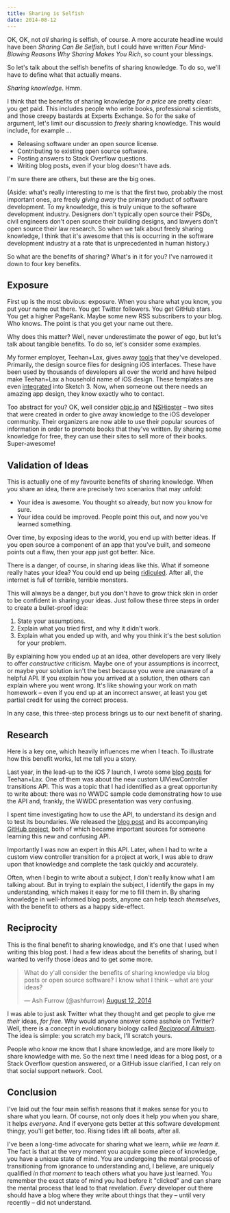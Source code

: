 ```yaml
---
title: Sharing is Selfish
date: 2014-08-12
---
```


OK, OK, not _all_ sharing is selfish, of course. A more accurate headline would have been _Sharing Can Be Selfish_, but I could have written _Four Mind-Blowing Reasons Why Sharing Makes You Rich_, so count your blessings.

So let's talk about the selfish benefits of sharing knowledge. To do so, we'll have to define what that actually means.

_Sharing knowledge_. Hmm.

I think that the benefits of sharing knowledge _for a price_ are pretty clear: you get paid. This includes people who write books, professional scientists, and those creepy bastards at Experts Exchange. So for the sake of argument, let's limit our discussion to _freely_ sharing knowledge. This would include, for example ...

- Releasing software under an open source license.
- Contributing to existing open source software.
- Posting answers to Stack Overflow questions.
- Writing blog posts, even if your blog doesn't have ads.

I'm sure there are others, but these are the big ones.

(Aside: what's really interesting to me is that the first two, probably the most important ones, are freely _giving away_ the primary product of software development. To my knowledge, this is truly unique to the software development industry. Designers don't typically open source their PSDs, civil engineers don't open source their building designs, and lawyers don't open source their law research. So when we talk about freely sharing knowledge, I think that it's awesome that this is occurring in the software development industry at a rate that is unprecedented in human history.)

So what are the benefits of sharing? What's in it for you? I've narrowed it down to four key benefits.

## Exposure

First up is the most obvious: exposure. When you share what you know, you put your name out there. You get Twitter followers. You get GitHub stars. You get a higher PageRank. Maybe some new RSS subscribers to your blog. Who knows. The point is that you get your name out there.

Why does this matter? Well, never underestimate the power of ego, but let's talk about tangible benefits. To do so, let's consider some examples.

My former employer, Teehan+Lax, gives away [tools](http://www.teehanlax.com/tools/) that they've developed. Primarily, the design source files for designing iOS interfaces. These have been used by thousands of developers all over the world and have helped make Teehan+Lax a household name of iOS design. These templates are even [integrated](http://www.teehanlax.com/blog/ios-7-gui-templates-will-ship-inside-of-sketch-3/) into Sketch 3. Now, when someone out there needs an amazing app design, they know exactly who to contact.

Too abstract for you? OK, well consider [objc.io](http://www.objc.io) and [NSHipster](http://www.objc.io) – two sites that were created in order to give away knowledge to the iOS developer community. Their organizers are now able to use their popular sources of information in order to promote books that they've written. By sharing some knowledge for free, they can use their sites to sell more of their books. Super-awesome!

## Validation of Ideas

This is actually one of my favourite benefits of sharing knowledge. When you share an idea, there are precisely two scenarios that may unfold:

- Your idea is awesome. You thought so already, but now you know for sure.
- Your idea could be improved. People point this out, and now you've learned something.

Over time, by exposing ideas to the world, you end up with better ideas. If you open source a component of an app that you've built, and someone points out a flaw, then your app just got better. Nice.

There is a danger, of course, in sharing ideas like this. What if someone really hates your idea? You could end up being [ridiculed](http://harthur.wordpress.com/2013/01/24/771/). After all, the internet is full of terrible, terrible monsters.

This will always be a danger, but you don't have to grow thick skin in order to be confident in sharing your ideas. Just follow these three steps in order to create a bullet-proof idea:

1. State your assumptions.
2. Explain what you tried first, and why it didn't work.
3. Explain what you ended up with, and why you think it's the best solution for your problem.

By explaining how you ended up at an idea, other developers are very likely to offer _constructive_ criticism. Maybe one of your assumptions is incorrect, or maybe your solution isn't the best because you were are unaware of a helpful API. If you explain how you arrived at a solution, then others can explain where you went wrong. It's like showing your work on math homework – even if you end up at an incorrect answer, at least you get partial credit for using the correct process.

In any case, this three-step process brings us to our next benefit of sharing.

## Research

Here is a key one, which heavily influences me when I teach. To illustrate how this benefit works, let me tell you a story.

Last year, in the lead-up to the iOS 7 launch, I wrote some [blog posts](http://www.teehanlax.com/blog/author/ash/) for Teehan+Lax. One of them was about the new custom UIViewController transitions API. This was a topic that I had identified as a great opportunity to write about: there was no WWDC sample code demonstrating how to use the API and, frankly, the WWDC presentation was very confusing.

I spent time investigating how to use the API, to understand its design and to test its boundaries. We released the [blog post](http://www.teehanlax.com/blog/custom-uiviewcontroller-transitions/) and its accompanying [GitHub project](https://github.com/TeehanLax/UIViewController-Transitions-Example), both of which became important sources for someone learning this new and confusing API.

Importantly I was now an expert in this API. Later, when I had to write a custom view controller transition for a project at work, I was able to draw upon that knowledge and complete the task quickly and accurately.

Often, when I begin to write about a subject, I don't really know what I am talking about. But in trying to explain the subject, I identify the gaps in my understanding, which makes it easy for me to fill them in. By sharing knowledge in well-informed blog posts, anyone can help teach _themselves_, with the benefit to others as a happy side-effect.

## Reciprocity

This is the final benefit to sharing knowledge, and it's one that I used when writing this blog post. I had a few ideas about the benefits of sharing, but I wanted to verify those ideas and to get some more.

> What do y'all consider the benefits of sharing knowledge via blog posts or open source software? I know what I think – what are your ideas?
>
> — Ash Furrow (@ashfurrow) [August 12, 2014](https://twitter.com/ashfurrow/statuses/499104489211985920)<script async="" src="//platform.twitter.com/widgets.js" charset="utf-8"></script>

I was able to just ask Twitter what they thought and get people to give me _their_ ideas, _for free_. Why would anyone answer some asshole on Twitter? Well, there is a concept in evolutionary biology called [_Reciprocal Altruism_](http://en.wikipedia.org/wiki/Reciprocal_altruism). The idea is simple: you scratch my back, I'll scratch yours.

People who know me know that I share knowledge, and are more likely to share knowledge with me. So the next time I need ideas for a blog post, or a Stack Overflow question answered, or a GitHub issue clarified, I can rely on that social support network. Cool.

## Conclusion

I've laid out the four main selfish reasons that it makes sense for you to share what you learn. Of course, not only does it help _you_ when you share, it helps _everyone_. And if everyone gets better at this software development thingy, you'll get better, too. Rising tides lift all boats, after all.

I've been a long-time advocate for sharing what we learn, _while we learn it_. The fact is that at the very moment you acquire some piece of knowledge, you have a unique state of mind. You are undergoing the mental process of transitioning from ignorance to understanding and, I believe, are uniquely qualified _in that moment_ to teach others what you have just learned. You remember the exact state of mind you had before it "clicked" and can share the mental process that lead to that revelation. _Every_ developer out there should have a blog where they write about things that they – until very recently – did not understand.
